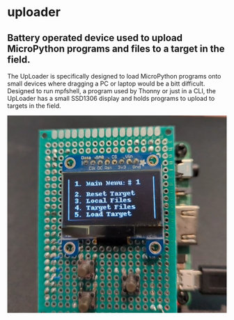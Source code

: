 # uploader
## Battery operated device used to upload MicroPython programs and files to a target in the field.

The UpLoader is specifically designed to load MicroPython programs onto small devices where
dragging a PC or laptop would be a bitt difficult. Designed to run mpfshell, a program used
by Thonny or just in a CLI, the UpLoader has a small SSD1306 display and holds programs to
upload to targets in the field.

![UpLoader Hat Prototype](images/uploader_prototype.png)
